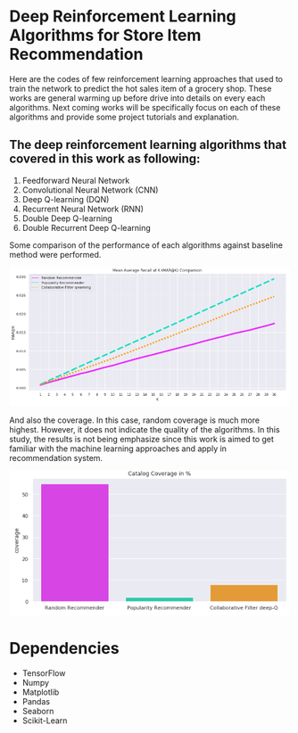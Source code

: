 # Deep Reinforcement Learning Algorithms for Store Item Recommendation

Here are the codes of few reinforcement learning approaches that used to train the network to predict the hot sales item of a grocery shop.
These works are general warming up before drive into details on every each algorithms. Next coming works will be specifically focus on each of these algorithms and provide some project tutorials and explanation.

## The deep reinforcement learning algorithms that covered in this work as following:
1. Feedforward Neural Network
2. Convolutional Neural Network (CNN)
3. Deep Q-learning (DQN)
4. Recurrent Neural Network (RNN)
5. Double Deep Q-learning
6. Double Recurrent Deep Q-learning

Some comparison of the performance of each algorithms against baseline method were performed.

<img src="images/mark.PNG">

And also the coverage. In this case, random coverage is much more highest. However, it does not indicate the quality of the algorithms. In this study, the results is not being emphasize since this work is aimed to get familiar with the machine learning approaches and apply in recommendation system.

<img src="images/coverage.PNG">






# Dependencies
<ul>
  <li>TensorFlow</li>
  <li>Numpy</li>
  <li>Matplotlib</li>
  <li>Pandas</li>
  <li>Seaborn</li>
  <li>Scikit-Learn</li>
</ul>

